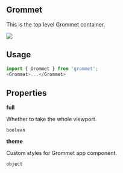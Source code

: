 ## Grommet
This is the top level Grommet container.

[![](https://codesandbox.io/static/img/play-codesandbox.svg)](https://codesandbox.io/s/github/grommet/grommet-sandbox?initialpath=grommet&module=%2Fsrc%2FGrommet.js)
## Usage

```javascript
import { Grommet } from 'grommet';
<Grommet>...</Grommet>
```

## Properties

**full**

Whether to take the whole viewport.

```
boolean
```

**theme**

Custom styles for Grommet app component.

```
object
```
  